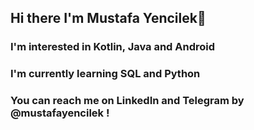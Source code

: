 ## Hi there I'm Mustafa Yencilek👋
###  I'm interested in Kotlin, Java and Android
###  I'm currently learning SQL and Python
###  You can reach me on LinkedIn and Telegram by @mustafayencilek !
<!--
**MustafaYencilek/MustafaYencilek** is a ✨ _special_ ✨ repository because its `README.md` (this file) appears on your GitHub profile.

Here are some ideas to get you started:

- 🔭 I’m currently working on ...
- 🌱 I’m currently learning ...
- 👯 I’m looking to collaborate on ...
- 🤔 I’m looking for help with ...
- 💬 Ask me about ...
- 📫 How to reach me: ...
- 😄 Pronouns: ...
- ⚡ Fun fact: ...
-->
